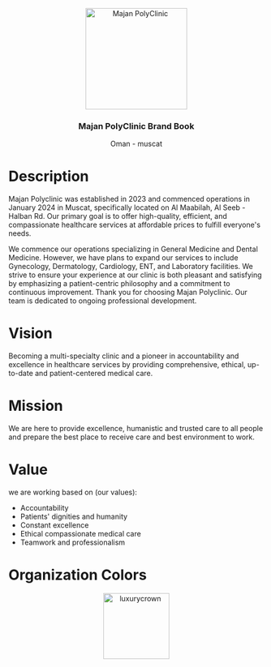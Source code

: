 <p align="center">
  <p align="center">
    <a href="https://majanpolyclinic.com">
    <img src="https://github.com/majanpolyclinic/.github/assets/6504337/bbf515c2-fac3-40a2-b385-092a2ecf6743" height="200" alt="Majan PolyClinic" />
    </a> 
 </p>
  <h3 align="center">
    Majan PolyClinic Brand Book
  </h3>
  <p align="center">
   Oman - muscat
  </p>
</p>

# Description
Majan Polyclinic was established in 2023 and commenced operations in January 2024 in Muscat, specifically located on Al Maabilah, Al Seeb - Halban Rd. Our primary goal is to offer high-quality, efficient, and compassionate healthcare services at affordable prices to fulfill everyone's needs.

We commence our operations specializing in General Medicine and Dental Medicine. However, we have plans to expand our services to include Gynecology, Dermatology, Cardiology, ENT, and Laboratory facilities. We strive to ensure your experience at our clinic is both pleasant and satisfying by emphasizing a patient-centric philosophy and a commitment to continuous improvement. Thank you for choosing Majan Polyclinic. Our team is dedicated to ongoing professional development.


# Vision
Becoming a multi-specialty clinic and a pioneer in accountability and excellence in healthcare services by providing comprehensive, ethical, up-to-date and patient-centered medical care.

# Mission
We are here to provide excellence, humanistic and trusted care to all people and prepare the best place to receive care and best environment to work.

# Value
we are working based on (our values):

- Accountability
- Patients' dignities and humanity
- Constant excellence
- Ethical compassionate medical care
- Teamwork and professionalism

# Organization Colors
  <p align="center">
    <a href="https://luxurycrown.org">
    <img src="https://github.com/majanpolyclinic/brandbook/assets/6504337/d58dbb94-bc35-4735-9b91-d65ecf72e32c" height="130" alt="luxurycrown" />
    </a> 
  </p>
 

